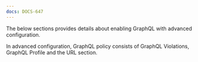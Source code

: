 ```yaml
---
docs: DOCS-647
---
```


The below sections provides details about enabling GraphQL with advanced configuration.

In advanced configuration, GraphQL policy consists of GraphQL Violations, GraphQL Profile and the URL section.